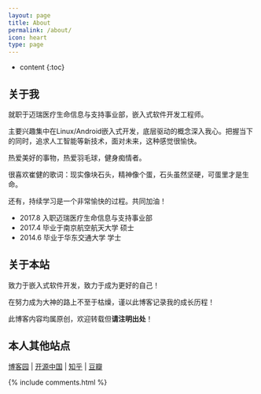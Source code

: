 ```yaml
---
layout: page
title: About
permalink: /about/
icon: heart
type: page
---
```


* content
{:toc}

## 关于我


就职于迈瑞医疗生命信息与支持事业部，嵌入式软件开发工程师。

主要兴趣集中在Linux/Android嵌入式开发，底层驱动的概念深入我心。把握当下的同时，追求人工智能等新技术，面对未来，这种感觉很愉快。

热爱美好的事物，热爱羽毛球，健身痴情者。

很喜欢崔健的歌词：现实像块石头，精神像个蛋，石头虽然坚硬，可蛋里才是生命。

还有，持续学习是一个非常愉快的过程。共同加油！

* 2017.8 入职迈瑞医疗生命信息与支持事业部
* 2017.4 毕业于南京航空航天大学 硕士
* 2014.6 毕业于华东交通大学     学士


## 关于本站


致力于嵌入式软件开发，致力于成为更好的自己！

在努力成为大神的路上不至于枯燥，谨以此博客记录我的成长历程！

此博客内容均属原创，欢迎转载但**请注明出处**！


## 本人其他站点


[博客园](https://home.cnblogs.com/u/1366304/) \| [开源中国](https://my.oschina.net/u/3825952/blog/) \| [知乎](https://www.zhihu.com/people/stormrong/) \| [豆瓣](https://www.douban.com/people/176259926/) 


{% include comments.html %}
